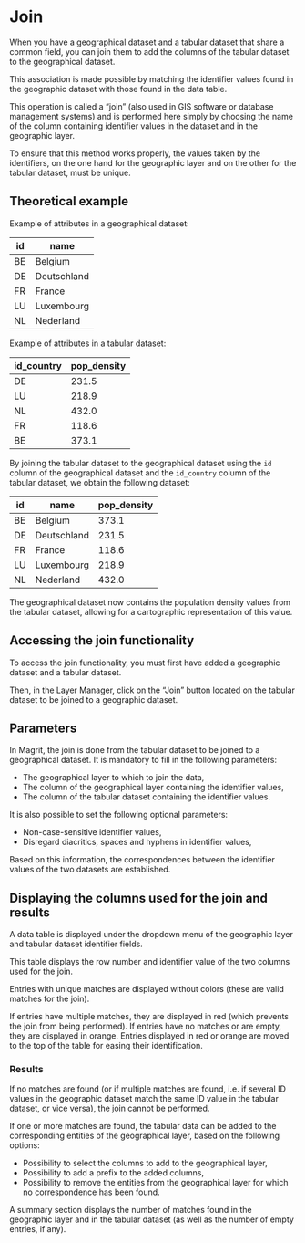# Join

When you have a geographical dataset and a tabular dataset that share a common field,
you can join them to add the columns of the tabular dataset to the geographical dataset.

This association is made possible by matching the identifier values found in the geographic dataset
with those found in the data table.

This operation is called a “join” (also used in GIS software or database management systems)
and is performed here simply by choosing the name of the column containing identifier values in
the dataset and in the geographic layer.

To ensure that this method works properly, the values taken by the identifiers, on the one hand for the geographic layer
and on the other for the tabular dataset, must be unique.

## Theoretical example

Example of attributes in a geographical dataset:

| id | name       |
|----|------------|
| BE | Belgium    |
| DE | Deutschland|
| FR | France     |
| LU | Luxembourg |
| NL | Nederland  |

Example of attributes in a tabular dataset:

| id_country | pop_density |
|------------|-------------|
| DE         | 231.5       |
| LU         | 218.9       |
| NL         | 432.0       |
| FR         | 118.6       |
| BE         | 373.1       |

By joining the tabular dataset to the geographical dataset using the `id` column of the geographical dataset and the `id_country` column of the tabular dataset,
we obtain the following dataset:

| id | name       | pop_density |
|----|------------|-------------|
| BE | Belgium    | 373.1       |
| DE | Deutschland| 231.5       |
| FR | France     | 118.6       |
| LU | Luxembourg | 218.9       |
| NL | Nederland  | 432.0       |

The geographical dataset now contains the population density values from the tabular dataset,
allowing for a cartographic representation of this value.

## Accessing the join functionality

To access the join functionality, you must first have added a geographic dataset and a tabular dataset.

Then, in the Layer Manager, click on the “Join” button located on the tabular dataset to be joined to
a geographic dataset.

<ZoomImg
    src="/layer-manager-join-button.png"
    alt="Join button in the Layer Manager"
    caption="Join button in the Layer Manager"
/>

## Parameters

In Magrit, the join is done from the tabular dataset to be joined to a geographical dataset.
It is mandatory to fill in the following parameters:

- The geographical layer to which to join the data,
- The column of the geographical layer containing the identifier values,
- The column of the tabular dataset containing the identifier values.

It is also possible to set the following optional parameters:

- Non-case-sensitive identifier values,
- Disregard diacritics, spaces and hyphens in identifier values,

<ZoomImg
    src="/join-modal-before-selection.png"
    alt="Join modal window before selecting identifier fields"
    caption="Join modal window before selecting identifier fields"
/>

Based on this information, the correspondences between the identifier values of the two datasets are established.

## Displaying the columns used for the join and results

A data table is displayed under the dropdown menu of the geographic layer and tabular dataset identifier fields.

This table displays the row number and identifier value of the two columns used for the join.

Entries with unique matches are displayed without colors (these are valid matches for the join).

If entries have multiple matches, they are displayed in red (which prevents the join from being performed).
If entries have no matches or are empty, they are displayed in orange.
Entries displayed in red or orange are moved to the top of the table for easing their identification.

### Results

If no matches are found (or if multiple matches are found, i.e. if several ID values in the geographic dataset match
the same ID value in the tabular dataset, or vice versa), the join cannot be performed.

<ZoomImg
    src="/join-modal.png"
    alt="Join modal window (no matches found)"
    caption="Join modal window (no matches found)"
/>

If one or more matches are found, the tabular data can be added to the corresponding entities of the geographical
layer, based on the following options:

- Possibility to select the columns to add to the geographical layer,
- Possibility to add a prefix to the added columns,
- Possibility to remove the entities from the geographical layer for which no correspondence has been found.

A summary section displays the number of matches found in the geographic layer and in the tabular dataset (as well as the number of empty entries, if any).

<ZoomImg
    src="/join-modal.png"
    alt="Join modal window"
    caption="Join modal window"
/>

<ZoomImg
    src="/join-modal-with-unmatched.png"
    alt="Join modal window (with unmatched entities)"
    caption="Join modal window (with unmatched entities)"
/>
